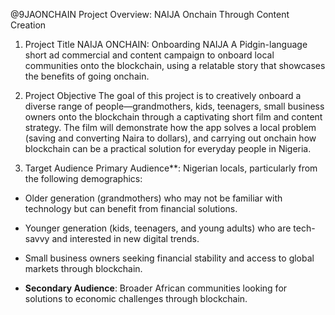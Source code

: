  @9JAONCHAIN 
 Project Overview: NAIJA Onchain Through Content Creation

1. Project Title 
NAIJA ONCHAIN: Onboarding NAIJA
A Pidgin-language short ad  commercial and content campaign to onboard local communities onto the blockchain, using a relatable story that showcases the benefits of going onchain.



2. Project Objective
The goal of this project is to creatively onboard a diverse range of people—grandmothers, kids, teenagers, small business owners onto the blockchain through a captivating short film and content strategy. The film will demonstrate how the app solves a local problem (saving and converting Naira to dollars), and carrying  out onchain how blockchain can be a practical solution for everyday people in Nigeria.



3. Target Audience
Primary Audience**: Nigerian locals, particularly from the following demographics:
  - Older generation (grandmothers) who may not be familiar with technology but can benefit from financial solutions.
  - Younger generation (kids, teenagers, and young adults) who are tech-savvy and interested in new digital trends.
  - Small business owners seeking financial stability and access to global markets through blockchain.
  
- **Secondary Audience**: Broader African communities looking for solutions to economic challenges through blockchain.
